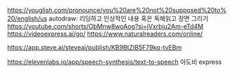 https://youglish.com/pronounce/you%20are%20not%20supposed%20to%20/english/us
autodraw: 리딩하고 인상적인 내용 혹은 독해읽고 장면 그리기 
https://youtube.com/shorts/ObMnw8woAog?si=jVxrbju2Am-eTd4M
https://videoexpress.ai/go/
https://www.naturalreaders.com/online/

https://app.steve.ai/steveai/publish/KB9BtZIB5F79kq-tvEBm


https://elevenlabs.io/app/speech-synthesis/text-to-speech
아도비 express 





